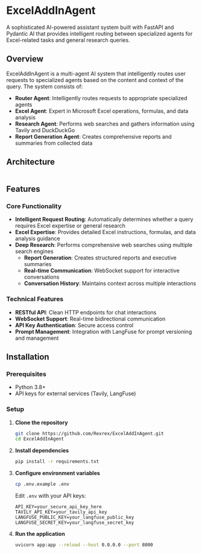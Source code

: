 # ExcelAddInAgent

A sophisticated AI-powered assistant system built with FastAPI and Pydantic AI that provides intelligent routing between specialized agents for Excel-related tasks and general research queries.

## Overview

ExcelAddInAgent is a multi-agent AI system that intelligently routes user requests to specialized agents based on the content and context of the query. The system consists of:

- **Router Agent**: Intelligently routes requests to appropriate specialized agents
- **Excel Agent**: Expert in Microsoft Excel operations, formulas, and data analysis
- **Research Agent**: Performs web searches and gathers information using Tavily and DuckDuckGo
- **Report Generation Agent**: Creates comprehensive reports and summaries from collected data

## Architecture

```

```

## Features

### Core Functionality
- **Intelligent Request Routing**: Automatically determines whether a query requires Excel expertise or general research
- **Excel Expertise**: Provides detailed Excel instructions, formulas, and data analysis guidance
- **Deep Research**: Performs comprehensive web searches using multiple search engines
    - **Report Generation**: Creates structured reports and executive summaries
    - **Real-time Communication**: WebSocket support for interactive conversations
    - **Conversation History**: Maintains context across multiple interactions

### Technical Features
- **RESTful API**: Clean HTTP endpoints for chat interactions
- **WebSocket Support**: Real-time bidirectional communication
- **API Key Authentication**: Secure access control
- **Prompt Management**: Integration with LangFuse for prompt versioning and management

## Installation

### Prerequisites
- Python 3.8+
- API keys for external services (Tavily, LangFuse)

### Setup

1. **Clone the repository**
   ```bash
   git clone https://github.com/Rexrex/ExcelAddInAgent.git
   cd ExcelAddInAgent
   ```

2. **Install dependencies**
   ```bash
   pip install -r requirements.txt
   ```

3. **Configure environment variables**
   ```bash
   cp .env.example .env
   ```

   Edit `.env` with your API keys:
   ```env
   API_KEY=your_secure_api_key_here
   TAVILY_API_KEY=your_tavily_api_key
   LANGFUSE_PUBLIC_KEY=your_langfuse_public_key
   LANGFUSE_SECRET_KEY=your_langfuse_secret_key
   ```

4. **Run the application**
   ```bash
   uvicorn app:app --reload --host 0.0.0.0 --port 8000
   ```